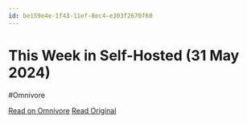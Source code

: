 ```yaml
---
id: be159e4e-1f43-11ef-8ec4-e303f2670f60
---
```


# This Week in Self-Hosted (31 May 2024)
#Omnivore

[Read on Omnivore](https://omnivore.app/me/this-week-in-self-hosted-31-may-2024-18fce7b23d9)
[Read Original](http://email.mail.selfh.st/c/eJw0j7tOxDAQAL_G7hztev0sXCChlAg-wRvbxFzuckrMic9HIChHU4ymJAqYg19kTejRo3WIUdZr7pvqJTlnI0eEJVjOCABorC0lyzVBJECqBIENkINMpthmS-YYl0Ase9KgDVhCRBPIT83GiMYWIopLjk4Y-OlMZ93aOp1Dbmkd434KehJ6Fnr-F0LPh9BzoNwoIAiar4KeuWnGVkA1XFAZS1Wxh6yC1tUXJtaO5ZFGb025l0t8Gx-vVRjoN96_pv1664_9qFO-3-VI_Lld1O-2HOl93c_xR4-kvwMAAP__q7hU1w)

